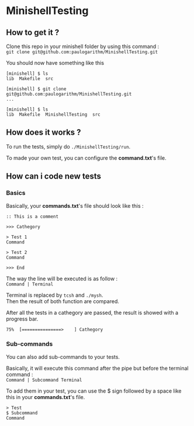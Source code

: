 # MinishellTesting

## How to get it ?
Clone this repo in your minishell folder by using this command :<br/>
`git clone git@github.com:paulogarithm/MinishellTesting.git`

You should now have something like this
```
[minishell] $ ls
lib  Makefile  src

[minishell] $ git clone git@github.com:paulogarithm/MinishellTesting.git
...

[minishell] $ ls
lib  Makefile  MinishellTesting  src
```

## How does it works ?
To run the tests, simply do `./MinishellTesting/run`.

To made your own test, you can configure the **command.txt**'s file.

## How can i code new tests

### Basics
Basically, your **commands.txt**'s file should look like this :
```
:: This is a comment

>>> Cathegory

> Test 1
Command

> Test 2
Command

>>> End
```

The way the line will be executed is as follow :<br/>
`Command | Terminal`

Terminal is replaced by `tcsh` and `./mysh`.<br/>
Then the result of both function are compared.

After all the tests in a cathegory are passed, the result is showed with a progress bar.
```
75%  [===============>    ] Cathegory
```


### Sub-commands
You can also add sub-commands to your tests.


Basically, it will execute this command after the pipe but before the terminal command :<br/>
`Command | Subcommand Terminal`

To add them in your test, you can use the $ sign followed by a space like this in your **commands.txt**'s file.
```
> Test
$ Subcommand
Command
```
